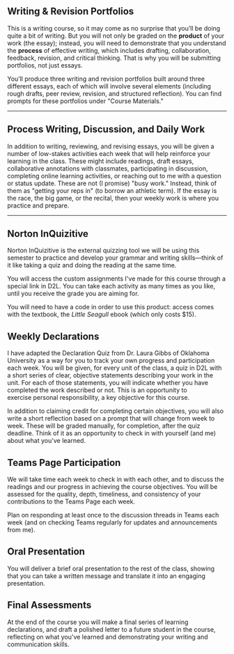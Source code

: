## **Writing & Revision Portfolios**

This is a writing course, so it may come as no surprise that you’ll be doing quite a bit of writing. But you will not only be graded on the **product** of your work (the essay); instead, you will need to demonstrate that you understand the **process** of effective writing, which includes drafting, collaboration, feedback, revision, and critical thinking. That is why you will be submitting portfolios, not just essays. 

You’ll produce three writing and revision portfolios built around three different essays, each of which will involve several elements (including rough drafts, peer review, revision, and structured reflection). You can find prompts for these portfolios under "Course Materials."

---
## Process Writing, Discussion, and Daily Work

In addition to writing, reviewing, and revising essays, you will be given a number of low-stakes activities each week that will help reinforce your learning in the class. These might include readings, draft essays, collaborative annotations with classmates, participating in discussion, completing online learning activities, or reaching out to me with a question or status update. These are not (I promise) "busy work." Instead, think of them as "getting your reps in" (to borrow an athletic term). If the essay is the race, the big game, or the recital, then your weekly work is where you practice and prepare.

---
## Norton InQuizitive 
Norton InQuizitive is the external quizzing tool we will be using this semester to practice and develop your grammar and writing skills—think of it like taking a quiz and doing the reading at the same time. 

You will access the custom assignments I've made for this course through a special link in D2L. You can take each activity as many times as you like, until you receive the grade you are aiming for.

You will need to have a code in order to use this product: access comes with the textbook, the *Little Seagull* ebook (which only costs $15). 

## Weekly Declarations

I have adapted the Declaration Quiz from Dr. Laura Gibbs of Oklahoma University as a way for you to track your own progress and participation each week. You will be given, for every unit of the class, a quiz in D2L with a short series of clear, objective statements describing your work in the unit. For each of those statements, you will indicate whether you have completed the work described or not. This is an opportunity to exercise personal responsibility, a key objective for this course.

In addition to claiming credit for completing certain objectives, you will also write a short reflection based on a prompt that will change from week to week. These will be graded manually, for completion, after the quiz deadline. Think of it as an opportunity to check in with yourself (and me) about what you've learned. 

## Teams Page Participation 
We will take time each week to check in with each other, and to discuss the readings and our progress in achieving the course objectives. You will be assessed for the quality, depth, timeliness, and consistency of your contributions to the Teams Page each week. 

Plan on responding at least once to the discussion threads in Teams each week (and on checking Teams regularly for updates and announcements from me). 

## Oral Presentation 

You will deliver a brief oral presentation to the rest of the class, showing that you can take a written message and translate it into an engaging presentation. 

## **Final Assessment**s

At the end of the course you will make a final series of learning declarations, and draft a polished letter to a future student in the course, reflecting on what you've learned and demonstrating your writing and communication skills. 